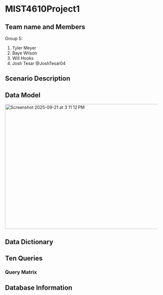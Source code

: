 # MIST4610Project1
## Team name and Members
Group 5:
1) Tyler Meyer
2) Baye Wilson
3) Will Hooks
4) Josh Tesar @JoshTesar04
## Scenario Description
## Data Model
<img width="929" height="412" alt="Screenshot 2025-09-21 at 3 11 12 PM" src="https://github.com/user-attachments/assets/8d41d124-2744-4f97-be75-e266f5680829" />


## Data Dictionary
## Ten Queries
### Query Matrix
## Database Information
